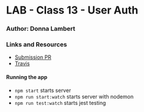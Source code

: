 # LAB - Class 13 - User Auth

### Author: Donna Lambert

### Links and Resources
* [Submission PR](https://github.com/401-advanced-javascript-donna/user-auth/pull/1)
* [Travis](https://travis-ci.com/401-advanced-javascript-donna/user-auth/builds/130781720)


#### Running the app
  * `npm start` starts server
  * `npm run start:watch` starts server with nodemon
  * `npm run test:watch` starts jest testing
